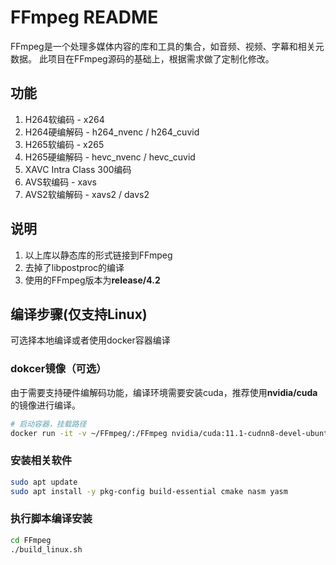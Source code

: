 FFmpeg README
=============

FFmpeg是一个处理多媒体内容的库和工具的集合，如音频、视频、字幕和相关元数据。
此项目在FFmpeg源码的基础上，根据需求做了定制化修改。

## 功能

1. H264软编码 - x264
2. H264硬编解码 - h264_nvenc / h264_cuvid
3. H265软编码 - x265
4. H265硬编解码 - hevc_nvenc / hevc_cuvid
5. XAVC Intra Class 300编码
6. AVS软编码 - xavs
7. AVS2软编解码 - xavs2 / davs2

## 说明

1. 以上库以静态库的形式链接到FFmpeg
2. 去掉了libpostproc的编译
3. 使用的FFmpeg版本为**release/4.2**

## 编译步骤(仅支持Linux)

可选择本地编译或者使用docker容器编译

### dokcer镜像（可选）

由于需要支持硬件编解码功能，编译环境需要安装cuda，推荐使用**nvidia/cuda**的镜像进行编译。

```bash
# 启动容器，挂载路径
docker run -it -v ~/FFmpeg/:/FFmpeg nvidia/cuda:11.1-cudnn8-devel-ubuntu18.04 /bin/bash
```

### 安装相关软件

```bash
sudo apt update
sudo apt install -y pkg-config build-essential cmake nasm yasm
```

### 执行脚本编译安装
```bash
cd FFmpeg
./build_linux.sh
```
